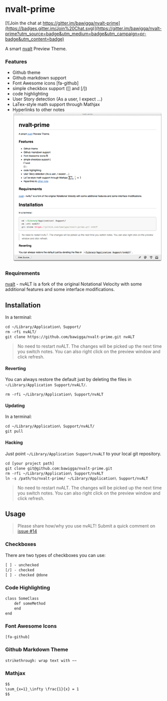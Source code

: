 # nvalt-prime

[![Join the chat at https://gitter.im/bawigga/nvalt-prime](https://badges.gitter.im/Join%20Chat.svg)](https://gitter.im/bawigga/nvalt-prime?utm_source=badge&utm_medium=badge&utm_campaign=pr-badge&utm_content=badge)

A smart [nvalt](http://brettterpstra.com/projects/nvalt/) Preview Theme.

### Features

- Github theme
- Github markdown support
- Font Awesome icons [fa-github]
- simple checkbox support ([] and [/])
- code highlighting
- User Story detection (As a user, I expect ...)
- LaTex-style math support through Mathjax
- Hyperlinks to other notes
![screenshot](screenshot.png "Screenshot")

### Requirements

[nvalt](http://brettterpstra.com/projects/nvalt/) - nvALT is a fork of the original Notational Velocity with some additional features and some interface modifications.

## Installation

In a terminal:

    cd ~/Library/Application\ Support/
    rm -rfi nvALT/
    git clone https://github.com/bawigga/nvalt-prime.git nvALT

> No need to restart nvALT. The changes will be picked up the next time you switch notes. You can also right click on the preview window and click refresh.



#### Reverting

You can always restore the default just by deleting the files in `~/Library/Application Support/nvALT/`.

	rm -rfi ~/Library/Application\ Support/nvALT

#### Updating

In a terminal:

    cd ~/Library/Application\ Support/nvALT/
    git pull

#### Hacking

Just point `~/Library/Application Support/nvALT` to your local git repository.

	cd [your project path]
	git clone git@github.com:bawigga/nvalt-prime.git
	rm -rfi ~/Library/Application\ Support/nvALT
	ln -s /path/to/nvalt-prime/ ~/Library/Application\ Support/nvALT

> No need to restart nvALT. The changes will be picked up the next time you switch notes. You can also right click on the preview window and click refresh.

## Usage

> Please share how/why you use nvALT! Submit a quick comment on [issue #14](https://github.com/bawigga/nvalt-prime/issues/14)

### Checkboxes

There are two types of checkboxes you can use:

    [ ] - unchecked
    [/] - checked
    [ ] - checked @done

### Code Highlighting

    class SomeClass
        def someMethod
        end
    end

### Font Awesome Icons

    [fa-github]

### Github Markdown Theme

    strikethrough: wrap text with ~~

### Mathjax
    
    $$
    \sum_{x=1}_\infty \frac{1}{x} = 1
    $$
